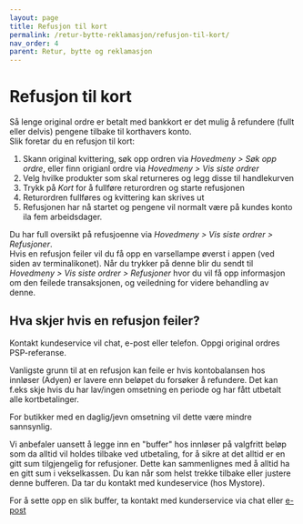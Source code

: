```yaml
---
layout: page
title: Refusjon til kort
permalink: /retur-bytte-reklamasjon/refusjon-til-kort/
nav_order: 4
parent: Retur, bytte og reklamasjon
---
```


# Refusjon til kort

Så lenge original ordre er betalt med bankkort er det mulig å refundere (fullt eller delvis) pengene tilbake til korthavers konto. <br> 
Slik foretar du en refusjon til kort:
1. Skann original kvittering, søk opp ordren via _Hovedmeny > Søk opp ordre_, eller finn origianl ordre via _Hovedmeny > Vis siste ordrer_
2. Velg hvilke produkter som skal returneres og legg disse til handlekurven
3. Trykk på _Kort_ for å fullføre returordren og starte refusjonen
4. Returordren fullføres og kvittering kan skrives ut
5. Refusjonen har nå startet og pengene vil normalt være på kundes konto ila fem arbeidsdager. 

Du har full oversikt på refusjoenne via _Hovedmeny > Vis siste ordrer > Refusjoner_. <br>
Hvis en refusjon feiler vil du få opp en varsellampe øverst i appen (ved siden av terminalikonet). 
Når du trykker på denne blir du sendt til _Hovedmeny > Vis siste ordrer > Refusjoner_ hvor du vil få opp informasjon om den feilede transaksjonen, 
og veiledning for videre behandling av denne.

## Hva skjer hvis en refusjon feiler?
Kontakt kundeservice vil chat, e-post eller telefon. Oppgi original ordres PSP-referanse.

Vanligste grunn til at en refusjon kan feile er hvis kontobalansen hos innløser (Adyen) er lavere enn beløpet du forsøker å refundere. Det kan f.eks skje hvis du har lav/ingen omsetning en periode og har fått utbetalt alle kortbetalinger.

For butikker med en daglig/jevn omsetning vil dette være mindre sannsynlig.

Vi anbefaler uansett å legge inn en "buffer" hos innløser på valgfritt beløp som da alltid vil holdes tilbake ved utbetaling, for å sikre at det alltid er en gitt sum tilgjengelig for refusjoner. Dette kan sammenlignes med å alltid ha en gitt sum i vekselkassen. Du kan når som helst trekke tilbake eller justere denne bufferen. Da tar du kontakt med kundeservice (hos Mystore).

For å sette opp en slik buffer, ta kontakt med kunderservice via chat eller [e-post](mailto:kundeservice@mystore.no)
